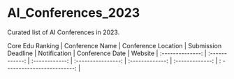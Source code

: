 # AI_Conferences_2023

Curated list of AI Conferences in 2023.

 Core Edu Ranking | Conference Name | Conference Location | Submission Deadline | Notification | Conference Date | Website 
| :--------------: | :------------:  | :------------: | :----------------:  | :-------------: | :-------------: | : -------------------------: |



